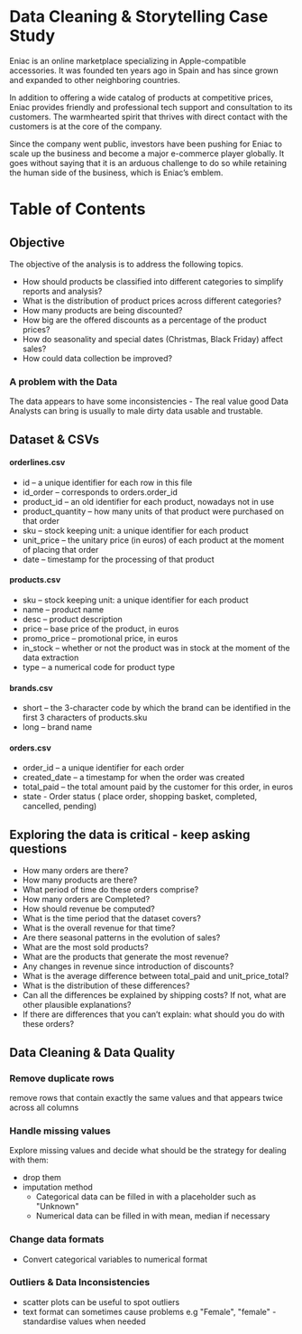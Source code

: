 # Data Cleaning & Storytelling Case Study


Eniac is an online marketplace specializing in Apple-compatible accessories. It was founded ten years ago in Spain and has since grown and expanded to other neighboring countries.

In addition to offering a wide catalog of products at competitive prices, Eniac provides friendly and professional tech support and consultation to its customers. The warmhearted spirit that thrives with direct contact with the customers is at the core of the company.

Since the company went public, investors have been pushing for Eniac to scale up the business and become a major e-commerce player globally. It goes without saying that it is an arduous challenge to do so while retaining the human side of the business, which is Eniac’s emblem.

# Table of Contents

## Objective
The objective of the analysis is to address the following topics.

* How should products be classified into different categories to simplify reports and analysis?
* What is the distribution of product prices across different categories?
* How many products are being discounted?
* How big are the offered discounts as a percentage of the product prices?
* How do seasonality and special dates (Christmas, Black Friday) affect sales?
* How could data collection be improved?

### A problem with the Data
The data appears to have some inconsistencies - The real value good Data Analysts can bring is usually to male dirty data usable and trustable.

## Dataset & CSVs

#### orderlines.csv

* id – a unique identifier for each row in this file
* id_order – corresponds to orders.order_id
* product_id – an old identifier for each product, nowadays not in use
* product_quantity – how many units of that product were purchased on that order
* sku – stock keeping unit: a unique identifier for each product
* unit_price – the unitary price (in euros) of each product at the moment of placing that order
* date – timestamp for the processing of that product

#### products.csv

* sku – stock keeping unit: a unique identifier for each product
* name – product name
* desc – product description
* price – base price of the product, in euros
* promo_price – promotional price, in euros
* in_stock – whether or not the product was in stock at the moment of the data extraction
* type – a numerical code for product type

#### brands.csv

* short – the 3-character code by which the brand can be identified in the first 3 characters of products.sku
* long – brand name

#### orders.csv
* order_id – a unique identifier for each order
* created_date – a timestamp for when the order was created
* total_paid – the total amount paid by the customer for this order, in euros
* state - Order status ( place order, shopping basket, completed, cancelled, pending)

## Exploring the data is critical - keep asking questions

* How many orders are there?
* How many products are there?
* What period of time do these orders comprise?
* How many orders are Completed?
* How should revenue be computed?
* What is the time period that the dataset covers?
* What is the overall revenue for that time?
* Are there seasonal patterns in the evolution of sales?
* What are the most sold products?
* What are the products that generate the most revenue?
* Any changes in revenue since introduction of discounts?
* What is the average difference between total_paid and unit_price_total?
* What is the distribution of these differences?
* Can all the differences be explained by shipping costs? If not, what are other plausible explanations?
* If there are differences that you can’t explain: what should you do with these orders?

## Data Cleaning & Data Quality

### Remove duplicate rows
remove rows that contain exactly the same values and that appears twice across all columns

### Handle missing values
Explore missing values and decide what should be the strategy for dealing with them:

* drop them
* imputation method
  - Categorical data can be filled in with a placeholder such as "Unknown"
  - Numerical data can be filled in with mean, median if necessary
  
### Change data formats
* Convert categorical variables to numerical format

###  Outliers & Data Inconsistencies
* scatter plots can be useful to spot outliers
* text format can sometimes cause problems e.g "Female", "female" - standardise values when needed


